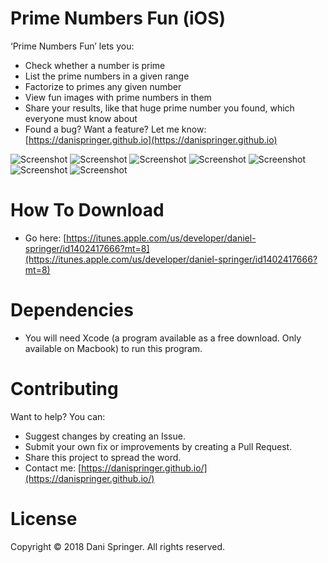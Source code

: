 # Prime Numbers Fun (iOS)
‘Prime Numbers Fun’ lets you:
- Check whether a number is prime
- List the prime numbers in a given range
- Factorize to primes any given number
- View fun images with prime numbers in them
- Share your results, like that huge prime number you found, which everyone must know about
- Found a bug? Want a feature? Let me know: [https://danispringer.github.io](https://danispringer.github.io)

![Screenshot](https://raw.githubusercontent.com/DaniSpringer/prime-numbers-fun/master/i/iphone-1.jpg) ![Screenshot](https://raw.githubusercontent.com/DaniSpringer/prime-numbers-fun/master/i/iphone-2.jpg) ![Screenshot](https://raw.githubusercontent.com/DaniSpringer/prime-numbers-fun/master/i/iphone-3.jpg) ![Screenshot](https://raw.githubusercontent.com/DaniSpringer/prime-numbers-fun/master/i/iphone-4.jpg) ![Screenshot](https://raw.githubusercontent.com/DaniSpringer/prime-numbers-fun/master/i/iphone-5.jpg) ![Screenshot](https://raw.githubusercontent.com/DaniSpringer/prime-numbers-fun/master/i/iphone-6.jpg) ![Screenshot](https://raw.githubusercontent.com/DaniSpringer/prime-numbers-fun/master/i/iphone-7.jpg)

# How To Download
- Go here: [https://itunes.apple.com/us/developer/daniel-springer/id1402417666?mt=8](https://itunes.apple.com/us/developer/daniel-springer/id1402417666?mt=8)


# Dependencies
- You will need Xcode (a program available as a free download. Only available on Macbook) to run this program.

# Contributing
Want to help? You can:
- Suggest changes by creating an Issue.
- Submit your own fix or improvements by creating a Pull Request.
- Share this project to spread the word.
- Contact me: [https://danispringer.github.io/](https://danispringer.github.io/)

# License
Copyright © 2018 Dani Springer. All rights reserved.